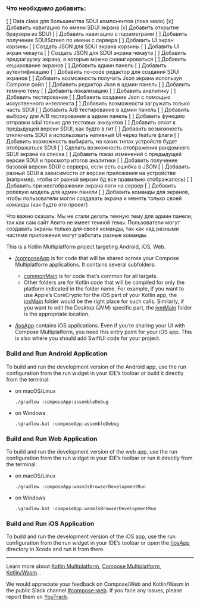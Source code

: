 ### Что необхдимо добавить:

[ ] Data class для большинства SDUI компонентов (пока мало)
[x] Добавить навигацию по имени SDUI экрана
[x] Добавить открытие браузера из SDUI
[ ] Добавить навигацию с параметрами
[ ] Добавить получение SDUIScreen по имени с сервера
[ ] Добавить UI экран корзины
[ ] Создать JSON для SDUI экрана корзины
[ ] Добавить UI экран чекаута
[ ] Создать JSON для SDUI экрана чекаута
[ ] Добавить предзагрузку экрана, в которые можно снавигироваться
[ ] Добавить кеширование экранов
[ ] Добавить админ панель
[ ] Добавить аутентификацию
[ ] Добавить no-code редактор для создания SDUI экранов
[ ] Добавить возможность получать Json экрана используя Compose файл
[ ] Добавить редактор Json в админ панель
[ ] Добавить темную тему
[ ] Добавить локализацию
[ ] Добавить аналитику
[ ] Добавить тестирование
[ ] Добавить создание Json с помощью искуственного интеллекта
[ ] Добавить возможности загружать только чаcть SDUI
[ ] Добавить A/B тестирование в админ панель
[ ] Добавить выборку для A/B тестирования в админ панель
[ ] Добавить функцию отправки sdui только для тестовых аккаунтов
[ ] Добавить откат к предыдущей версии SDUI, как будто в гит
[ ] Добавить возможность отключать SDUI и использовать нативный UI через feature флаги
[ ] Добавить возможность выбирать, на каких типах устройств будет отображаться SDUI
[ ] Сделать возможность отображения рандомного SDUI экрана из списка
[ ] Добавить показ изменений с предыдущей версии SDUI и просмотр итогов аналитики
[ ] Добавить получение базовой версии SDUI с сервера, если есть ошибка в JSON
[ ] Добавить разный SDUI в зависимости от версии приложения на устройстве (например, чтобы от разной версии бд все правильно отображалось)
[ ] Добавить при неотображении экрана логи на сервер
[ ] Добавить ролевую модель для админ панели
[ ] Добавить команды для экранов, чтобы пользователи могли создавать экрана и менять только своей команды (как будто это проект)

Что важно сказать:
Мы не стали делать темную тему для админ панели, так как сам сайт Авито не имеет темной темы.
Пользователи могут создавать экраны только для своей команды, так как над разными частями приложения могут работать разные команды.

This is a Kotlin Multiplatform project targeting Android, iOS, Web.

* [/composeApp](./composeApp/src) is for code that will be shared across your Compose Multiplatform
  applications.
  It contains several subfolders:
    - [commonMain](./composeApp/src/commonMain/kotlin) is for code that’s common for all targets.
    - Other folders are for Kotlin code that will be compiled for only the platform indicated in the
      folder name.
      For example, if you want to use Apple’s CoreCrypto for the iOS part of your Kotlin app,
      the [iosMain](./composeApp/src/iosMain/kotlin) folder would be the right place for such calls.
      Similarly, if you want to edit the Desktop (JVM) specific part,
      the [jvmMain](./composeApp/src/jvmMain/kotlin)
      folder is the appropriate location.

* [/iosApp](./iosApp/iosApp) contains iOS applications. Even if you’re sharing your UI with Compose
  Multiplatform,
  you need this entry point for your iOS app. This is also where you should add SwiftUI code for
  your project.

### Build and Run Android Application

To build and run the development version of the Android app, use the run configuration from the run
widget
in your IDE’s toolbar or build it directly from the terminal:

- on macOS/Linux
  ```shell
  ./gradlew :composeApp:assembleDebug
  ```
- on Windows
  ```shell
  .\gradlew.bat :composeApp:assembleDebug
  ```

### Build and Run Web Application

To build and run the development version of the web app, use the run configuration from the run
widget
in your IDE’s toolbar or run it directly from the terminal:

- on macOS/Linux
  ```shell
  ./gradlew :composeApp:wasmJsBrowserDevelopmentRun
  ```
- on Windows
  ```shell
  .\gradlew.bat :composeApp:wasmJsBrowserDevelopmentRun
  ```

### Build and Run iOS Application

To build and run the development version of the iOS app, use the run configuration from the run
widget
in your IDE’s toolbar or open the [/iosApp](./iosApp) directory in Xcode and run it from there.

---

Learn more
about [Kotlin Multiplatform](https://www.jetbrains.com/help/kotlin-multiplatform-dev/get-started.html),
[Compose Multiplatform](https://github.com/JetBrains/compose-multiplatform/#compose-multiplatform),
[Kotlin/Wasm](https://kotl.in/wasm/)…

We would appreciate your feedback on Compose/Web and Kotlin/Wasm in the public Slack
channel [#compose-web](https://slack-chats.kotlinlang.org/c/compose-web).
If you face any issues, please report them
on [YouTrack](https://youtrack.jetbrains.com/newIssue?project=CMP).